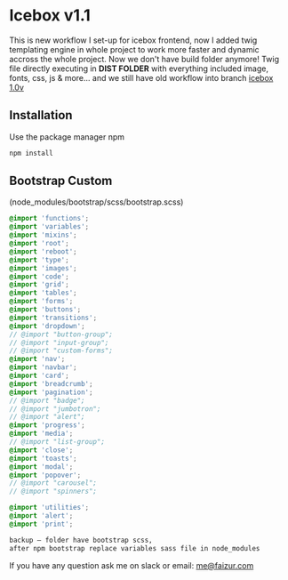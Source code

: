 # Icebox v1.1

This is new workflow I set-up for icebox frontend, now I added twig templating engine in whole project to work more faster and dynamic accross the whole project.
Now we don't have build folder anymore! Twig file directly executing in **DIST FOLDER** with everything included image, fonts, css, js & more... and we still have old workflow into branch [icebox 1.0v](https://github.com/fazurrehman/icebox/tree/icebox-v1.0)

## Installation

Use the package manager npm

```bash
npm install
```

## Bootstrap Custom

(node_modules/bootstrap/scss/bootstrap.scss)
```scss
@import 'functions';
@import 'variables';
@import 'mixins';
@import 'root';
@import 'reboot';
@import 'type';
@import 'images';
@import 'code';
@import 'grid';
@import 'tables';
@import 'forms';
@import 'buttons';
@import 'transitions';
@import 'dropdown';
// @import "button-group";
// @import "input-group";
// @import "custom-forms";
@import 'nav';
@import 'navbar';
@import 'card';
@import 'breadcrumb';
@import 'pagination';
// @import "badge";
// @import "jumbotron";
// @import "alert";
@import 'progress';
@import 'media';
// @import "list-group";
@import 'close';
@import 'toasts';
@import 'modal';
@import 'popover';
// @import "carousel";
// @import "spinners";

@import 'utilities';
@import 'alert';
@import 'print';
```

```bash
backup — folder have bootstrap scss,
after npm bootstrap replace variables sass file in node_modules
```

If you have any question ask me on slack or email: me@faizur.com
